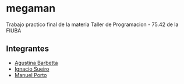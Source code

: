 # megaman
Trabajo practico final de la materia Taller de Programacion - 75.42 de la FIUBA

## Integrantes
* [Agustina Barbetta](https://github.com/abrden)
* [Ignacio Sueiro](https://github.com/NSueiro)
* [Manuel Porto](https://github.com/manuporto)
